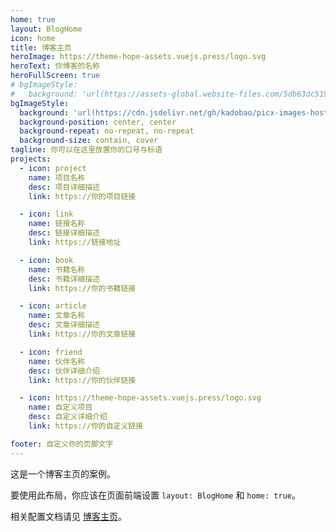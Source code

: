 ```yaml
---
home: true
layout: BlogHome
icon: home
title: 博客主页
heroImage: https://theme-hope-assets.vuejs.press/logo.svg
heroText: 你博客的名称
heroFullScreen: true
# bgImageStyle:
#   background: 'url(https://assets-global.website-files.com/5db63dc519de55e028ef4816/5f2ded0348b56d016fbdeece_%E5%91%A8%E9%BA%9F%E5%98%89%20-%203.jpg) center/contain no-repeat, url(assets/images/cover2.jpg) center/cover no-repeat'
bgImageStyle:
  background: 'url(https://cdn.jsdelivr.net/gh/kadobao/picx-images-hosting@master/20240827/image.b8u4nihky.jpg), url(https://cdn.jsdelivr.net/gh/kadobao/picx-images-hosting@master/20240827/image.7sn5b5926q.jpg)'
  background-position: center, center
  background-repeat: no-repeat, no-repeat
  background-size: contain, cover
tagline: 你可以在这里放置你的口号与标语
projects:
  - icon: project
    name: 项目名称
    desc: 项目详细描述
    link: https://你的项目链接

  - icon: link
    name: 链接名称
    desc: 链接详细描述
    link: https://链接地址

  - icon: book
    name: 书籍名称
    desc: 书籍详细描述
    link: https://你的书籍链接

  - icon: article
    name: 文章名称
    desc: 文章详细描述
    link: https://你的文章链接

  - icon: friend
    name: 伙伴名称
    desc: 伙伴详细介绍
    link: https://你的伙伴链接

  - icon: https://theme-hope-assets.vuejs.press/logo.svg
    name: 自定义项目
    desc: 自定义详细介绍
    link: https://你的自定义链接

footer: 自定义你的页脚文字
---
```


这是一个博客主页的案例。

要使用此布局，你应该在页面前端设置 `layout: BlogHome` 和 `home: true`。

相关配置文档请见 [博客主页](https://theme-hope.vuejs.press/zh/guide/blog/home.html)。
